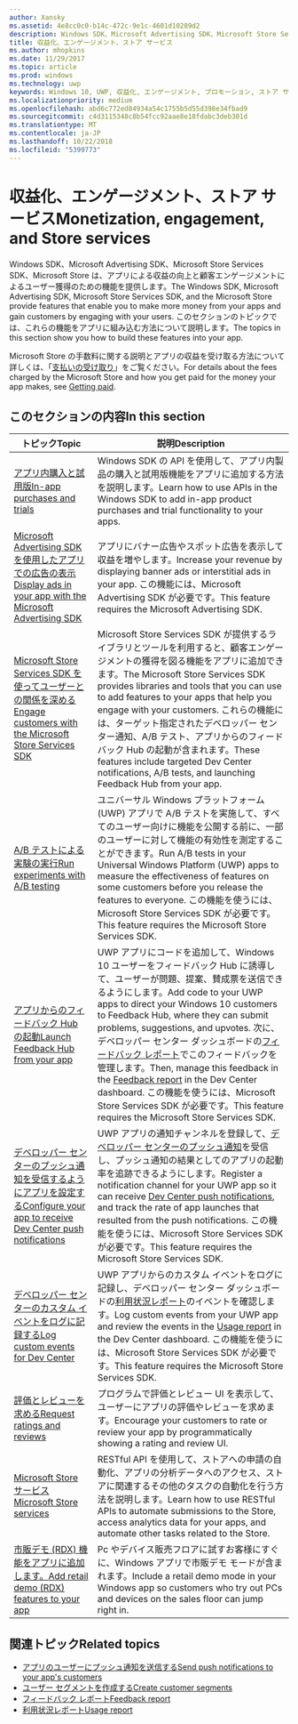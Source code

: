```yaml
---
author: Xansky
ms.assetid: 4e8cc0c0-b14c-472c-9e1c-4601d10289d2
description: Windows SDK、Microsoft Advertising SDK、Microsoft Store Services SDK、Microsoft Store は、アプリによる収益の向上と顧客エンゲージメントによるユーザー獲得のための多くの機能を提供します。
title: 収益化、エンゲージメント、ストア サービス
ms.author: mhopkins
ms.date: 11/29/2017
ms.topic: article
ms.prod: windows
ms.technology: uwp
keywords: Windows 10, UWP, 収益化, エンゲージメント, プロモーション, ストア サービス
ms.localizationpriority: medium
ms.openlocfilehash: abd6c772ed84934a54c1755b5d55d398e34fbad9
ms.sourcegitcommit: c4d3115348c8b54fcc92aae8e18fdabc3deb301d
ms.translationtype: MT
ms.contentlocale: ja-JP
ms.lasthandoff: 10/22/2018
ms.locfileid: "5399773"
---
```

# <a name="monetization-engagement-and-store-services"></a><span data-ttu-id="3eee8-104">収益化、エンゲージメント、ストア サービス</span><span class="sxs-lookup"><span data-stu-id="3eee8-104">Monetization, engagement, and Store services</span></span>

<span data-ttu-id="3eee8-105">Windows SDK、Microsoft Advertising SDK、Microsoft Store Services SDK、Microsoft Store は、アプリによる収益の向上と顧客エンゲージメントによるユーザー獲得のための機能を提供します。</span><span class="sxs-lookup"><span data-stu-id="3eee8-105">The Windows SDK, Microsoft Advertising SDK, Microsoft Store Services SDK, and the Microsoft Store provide features that enable you to make more money from your apps and gain customers by engaging with your users.</span></span> <span data-ttu-id="3eee8-106">このセクションのトピックでは、これらの機能をアプリに組み込む方法について説明します。</span><span class="sxs-lookup"><span data-stu-id="3eee8-106">The topics in this section show you how to build these features into your app.</span></span>

<span data-ttu-id="3eee8-107">Microsoft Store の手数料に関する説明とアプリの収益を受け取る方法について詳しくは、「[支払いの受け取り](../publish/getting-paid-apps.md)」をご覧ください。</span><span class="sxs-lookup"><span data-stu-id="3eee8-107">For details about the fees charged by the Microsoft Store and how you get paid for the money your app makes, see [Getting paid](../publish/getting-paid-apps.md).</span></span>

## <a name="in-this-section"></a><span data-ttu-id="3eee8-108">このセクションの内容</span><span class="sxs-lookup"><span data-stu-id="3eee8-108">In this section</span></span>

| <span data-ttu-id="3eee8-109">トピック</span><span class="sxs-lookup"><span data-stu-id="3eee8-109">Topic</span></span>                | <span data-ttu-id="3eee8-110">説明</span><span class="sxs-lookup"><span data-stu-id="3eee8-110">Description</span></span>                 |
|--------------------|-----------------------------|
| [<span data-ttu-id="3eee8-111">アプリ内購入と試用版</span><span class="sxs-lookup"><span data-stu-id="3eee8-111">In-app purchases and trials</span></span>](in-app-purchases-and-trials.md)      | <span data-ttu-id="3eee8-112">Windows SDK の API を使用して、アプリ内製品の購入と試用版機能をアプリに追加する方法を説明します。</span><span class="sxs-lookup"><span data-stu-id="3eee8-112">Learn how to use APIs in the Windows SDK to add in-app product purchases and trial functionality to your apps.</span></span>  |
| [<span data-ttu-id="3eee8-113">Microsoft Advertising SDK を使用したアプリでの広告の表示</span><span class="sxs-lookup"><span data-stu-id="3eee8-113">Display ads in your app with the Microsoft Advertising SDK</span></span>](display-ads-in-your-app.md)      |   <span data-ttu-id="3eee8-114">アプリにバナー広告やスポット広告を表示して収益を増やします。</span><span class="sxs-lookup"><span data-stu-id="3eee8-114">Increase your revenue by displaying banner ads or interstitial ads in your app.</span></span> <span data-ttu-id="3eee8-115">この機能には、Microsoft Advertising SDK が必要です。</span><span class="sxs-lookup"><span data-stu-id="3eee8-115">This feature requires the Microsoft Advertising SDK.</span></span> |
| [<span data-ttu-id="3eee8-116">Microsoft Store Services SDK を使ってユーザーとの関係を深める</span><span class="sxs-lookup"><span data-stu-id="3eee8-116">Engage customers with the Microsoft Store Services SDK</span></span>](microsoft-store-services-sdk.md)      | <span data-ttu-id="3eee8-117">Microsoft Store Services SDK が提供するライブラリとツールを利用すると、顧客エンゲージメントの獲得を図る機能をアプリに追加できます。</span><span class="sxs-lookup"><span data-stu-id="3eee8-117">The Microsoft Store Services SDK provides libraries and tools that you can use to add features to your apps that help you engage with your customers.</span></span> <span data-ttu-id="3eee8-118">これらの機能には、ターゲット指定されたデベロッパー センター通知、A/B テスト、アプリからのフィードバック Hub の起動が含まれます。</span><span class="sxs-lookup"><span data-stu-id="3eee8-118">These features include targeted Dev Center notifications, A/B tests, and launching Feedback Hub from your app.</span></span> |
| [<span data-ttu-id="3eee8-119">A/B テストによる実験の実行</span><span class="sxs-lookup"><span data-stu-id="3eee8-119">Run experiments with A/B testing</span></span>](run-app-experiments-with-a-b-testing.md)      |   <span data-ttu-id="3eee8-120">ユニバーサル Windows プラットフォーム (UWP) アプリで A/B テストを実施して、すべてのユーザー向けに機能を公開する前に、一部のユーザーに対して機能の有効性を測定することができます。</span><span class="sxs-lookup"><span data-stu-id="3eee8-120">Run A/B tests in your Universal Windows Platform (UWP) apps to measure the effectiveness of features on some customers before you release the features to everyone.</span></span> <span data-ttu-id="3eee8-121">この機能を使うには、Microsoft Store Services SDK が必要です。</span><span class="sxs-lookup"><span data-stu-id="3eee8-121">This feature requires the Microsoft Store Services SDK.</span></span>  |
| [<span data-ttu-id="3eee8-122">アプリからのフィードバック Hub の起動</span><span class="sxs-lookup"><span data-stu-id="3eee8-122">Launch Feedback Hub from your app</span></span>](launch-feedback-hub-from-your-app.md)      |   <span data-ttu-id="3eee8-123">UWP アプリにコードを追加して、Windows 10 ユーザーをフィードバック Hub に誘導して、ユーザーが問題、提案、賛成票を送信できるようにします。</span><span class="sxs-lookup"><span data-stu-id="3eee8-123">Add code to your UWP apps to direct your Windows 10 customers to Feedback Hub, where they can submit problems, suggestions, and upvotes.</span></span> <span data-ttu-id="3eee8-124">次に、デベロッパー センター ダッシュボードの[フィードバック レポート](../publish/feedback-report.md)でこのフィードバックを管理します。</span><span class="sxs-lookup"><span data-stu-id="3eee8-124">Then, manage this feedback in the [Feedback report](../publish/feedback-report.md) in the Dev Center dashboard.</span></span> <span data-ttu-id="3eee8-125">この機能を使うには、Microsoft Store Services SDK が必要です。</span><span class="sxs-lookup"><span data-stu-id="3eee8-125">This feature requires the Microsoft Store Services SDK.</span></span>   |
| [<span data-ttu-id="3eee8-126">デベロッパー センターのプッシュ通知を受信するようにアプリを設定する</span><span class="sxs-lookup"><span data-stu-id="3eee8-126">Configure your app to receive Dev Center push notifications</span></span>](configure-your-app-to-receive-dev-center-notifications.md)  |  <span data-ttu-id="3eee8-127">UWP アプリの通知チャンネルを登録して、[デベロッパー センターのプッシュ通知](../publish/send-push-notifications-to-your-apps-customers.md)を受信し、プッシュ通知の結果としてのアプリの起動率を追跡できるようにします。</span><span class="sxs-lookup"><span data-stu-id="3eee8-127">Register a notification channel for your UWP app so it can receive [Dev Center push notifications](../publish/send-push-notifications-to-your-apps-customers.md), and track the rate of app launches that resulted from the push notifications.</span></span> <span data-ttu-id="3eee8-128">この機能を使うには、Microsoft Store Services SDK が必要です。</span><span class="sxs-lookup"><span data-stu-id="3eee8-128">This feature requires the Microsoft Store Services SDK.</span></span>  |
| [<span data-ttu-id="3eee8-129">デベロッパー センターのカスタム イベントをログに記録する</span><span class="sxs-lookup"><span data-stu-id="3eee8-129">Log custom events for Dev Center</span></span>](log-custom-events-for-dev-center.md)  | <span data-ttu-id="3eee8-130">UWP アプリからのカスタム イベントをログに記録し、デベロッパー センター ダッシュボードの[利用状況レポート](../publish/usage-report.md)のイベントを確認します。</span><span class="sxs-lookup"><span data-stu-id="3eee8-130">Log custom events from your UWP app and review the events in the [Usage report](../publish/usage-report.md) in the Dev Center dashboard.</span></span> <span data-ttu-id="3eee8-131">この機能を使うには、Microsoft Store Services SDK が必要です。</span><span class="sxs-lookup"><span data-stu-id="3eee8-131">This feature requires the Microsoft Store Services SDK.</span></span> |
| [<span data-ttu-id="3eee8-132">評価とレビューを求める</span><span class="sxs-lookup"><span data-stu-id="3eee8-132">Request ratings and reviews</span></span>](request-ratings-and-reviews.md) |  <span data-ttu-id="3eee8-133">プログラムで評価とレビュー UI を表示して、ユーザーにアプリの評価やレビューを求めます。</span><span class="sxs-lookup"><span data-stu-id="3eee8-133">Encourage your customers to rate or review your app by programmatically showing a rating and review UI.</span></span>  |
| [<span data-ttu-id="3eee8-134">Microsoft Store サービス</span><span class="sxs-lookup"><span data-stu-id="3eee8-134">Microsoft Store services</span></span>](using-windows-store-services.md)    |  <span data-ttu-id="3eee8-135">RESTful API を使用して、ストアへの申請の自動化、アプリの分析データへのアクセス、ストアに関連するその他のタスクの自動化を行う方法を説明します。</span><span class="sxs-lookup"><span data-stu-id="3eee8-135">Learn how to use RESTful APIs to automate submissions to the Store, access analytics data for your apps, and automate other tasks related to the Store.</span></span>    |
| [<span data-ttu-id="3eee8-136">市販デモ (RDX) 機能をアプリに追加します。</span><span class="sxs-lookup"><span data-stu-id="3eee8-136">Add retail demo (RDX) features to your app</span></span>](retail-demo-experience.md)        |  <span data-ttu-id="3eee8-137">Pc やデバイス販売フロアに試すお客様にすぐに、Windows アプリで市販デモ モードが含まれます。</span><span class="sxs-lookup"><span data-stu-id="3eee8-137">Include a retail demo mode in your Windows app so customers who try out PCs and devices on the sales floor can jump right in.</span></span>  |

## <a name="related-topics"></a><span data-ttu-id="3eee8-138">関連トピック</span><span class="sxs-lookup"><span data-stu-id="3eee8-138">Related topics</span></span>

* [<span data-ttu-id="3eee8-139">アプリのユーザーにプッシュ通知を送信する</span><span class="sxs-lookup"><span data-stu-id="3eee8-139">Send push notifications to your app's customers</span></span>](../publish/send-push-notifications-to-your-apps-customers.md)
* [<span data-ttu-id="3eee8-140">ユーザー セグメントを作成する</span><span class="sxs-lookup"><span data-stu-id="3eee8-140">Create customer segments</span></span>](../publish/create-customer-segments.md)
* [<span data-ttu-id="3eee8-141">フィードバック レポート</span><span class="sxs-lookup"><span data-stu-id="3eee8-141">Feedback report</span></span>](../publish/feedback-report.md)
* [<span data-ttu-id="3eee8-142">利用状況レポート</span><span class="sxs-lookup"><span data-stu-id="3eee8-142">Usage report</span></span>](../publish/usage-report.md)
